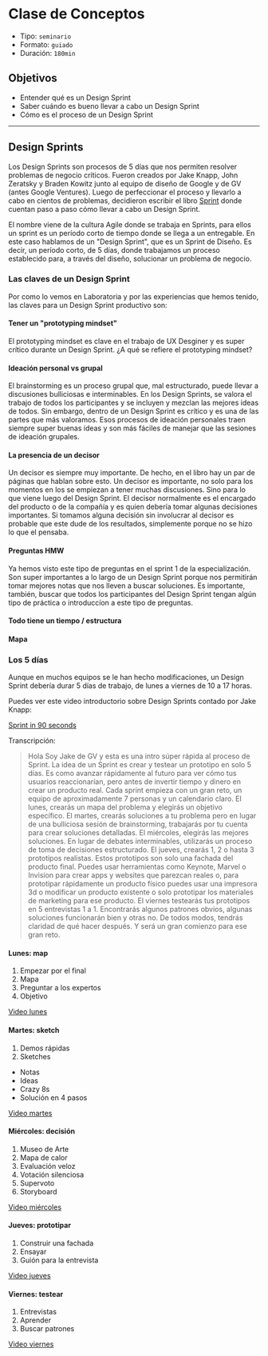 # Clase de Conceptos

- Tipo: `seminario`
- Formato: `guiado`
- Duración: `180min`

## Objetivos

- Entender qué es un Design Sprint
- Saber cuándo es bueno llevar a cabo un Design Sprint
- Cómo es el proceso de un Design Sprint

***

## Design Sprints

Los Design Sprints son procesos de 5 días que nos permiten resolver problemas de
negocio críticos. Fueron creados por Jake Knapp, John Zeratsky y Braden Kowitz
junto al equipo de diseño de Google y de GV (antes Google Ventures). Luego de
perfeccionar el proceso y llevarlo a cabo en cientos de problemas, decidieron
escribir el libro [Sprint](https://www.thesprintbook.com/) donde cuentan paso a
paso cómo llevar a cabo un Design Sprint.

El nombre viene de la cultura Agile donde se trabaja en Sprints, para ellos
un sprint es un período corto de tiempo donde se llega a un entregable. En este
caso hablamos de un "Design Sprint", que es un Sprint de Diseño. Es decir, un
período corto, de 5 días, donde trabajamos un proceso establecido para, a
través del diseño, solucionar un problema de negocio.

### Las claves de un Design Sprint

Por como lo vemos en Laboratoria y por las experiencias que hemos tenido, las
claves para un Design Sprint productivo son:

#### Tener un "prototyping mindset"

El prototyping mindset es clave en el trabajo de UX Desginer y es super crítico
durante un Design Sprint. ¿A qué se refiere el prototyping mindset?

#### Ideación personal vs grupal

El brainstorming es un proceso grupal que, mal estructurado, puede llevar a
discusiones bulliciosas e interminables. En los Design Sprints, se valora el
trabajo de todos los participantes y se incluyen y mezclan las mejores ideas de
todos. Sin embargo, dentro de un Design Sprint es crítico y es una de las partes
que más valoramos. Esos procesos de ideación personales traen siempre super
buenas ideas y son más fáciles de manejar que las sesiones de ideación grupales.

#### La presencia de un decisor

Un decisor es siempre muy importante. De hecho, en el libro hay un par de
páginas que hablan sobre esto. Un decisor es importante, no solo para los
momentos en los se empiezan a tener muchas discusiones. Sino para lo que viene
luego del Design Sprint. El decisor normalmente es el encargado del producto o
de la compañía y es quien debería tomar algunas decisiones importantes. Si
tomamos alguna decisión sin involucrar al decisor es probable que este dude de
los resultados, simplemente porque no se hizo lo que el pensaba.

#### Preguntas HMW

Ya hemos visto este tipo de preguntas en el sprint 1 de la especialización. Son
super importantes a lo largo de un Design Sprint porque nos permitirán tomar
mejores notas que nos lleven a buscar soluciones. Es importante, también, buscar
que todos los participantes del Design Sprint tengan algún tipo de práctica o
introduccíon a este tipo de preguntas.

#### Todo tiene un tiempo / estructura

#### Mapa

### Los 5 días

Aunque en muchos equipos se le han hecho modificaciones, un Design Sprint
debería durar 5 días de trabajo, de lunes a viernes de 10 a 17 horas.

Puedes ver este video introductorio sobre Design Sprints contado por Jake Knapp:

[Sprint in 90 seconds](https://youtu.be/K2vSQPh6MCE)

Transcripción:

> Hola Soy Jake de GV y esta es una intro súper rápida al proceso de Sprint. La
idea de un Sprint es crear y testear un prototipo en solo 5 días. Es como
avanzar rápidamente al futuro para ver cómo tus usuarios reaccionarían, pero
antes de invertir tiempo y dinero en crear un producto real. Cada sprint empieza
con un gran reto, un equipo de aproximadamente 7 personas y un calendario claro.
El lunes, crearás un mapa del problema y elegirás un objetivo específico. El
martes, crearás soluciones a tu problema pero en lugar de una bulliciosa sesión
de brainstorming, trabajarás por tu cuenta para crear soluciones detalladas. El
miércoles, elegirás las mejores soluciones. En lugar de debates interminables,
utilizarás un proceso de toma de decisiones estructurado. El jueves, crearás 1,
2 o hasta 3 prototipos realistas. Estos prototipos son solo una fachada del
producto final. Puedes usar herramientas como Keynote, Marvel o Invision para
crear apps y websites que parezcan reales o, para prototipar rápidamente un
producto físico puedes usar una impresora 3d o modificar un producto existente o
solo prototipar los materiales de marketing para ese producto. El viernes
testearás tus prototipos en 5 entrevistas 1 a 1. Encontrarás algunos patrones
obvios, algunas soluciones funcionarán bien y otras no. De todos modos, tendrás
claridad de qué hacer después. Y será un gran comienzo para ese gran reto.

#### Lunes: map

1. Empezar por el final
1. Mapa
1. Preguntar a los expertos
1. Objetivo

[Video lunes](https://www.youtube.com/watch?v=7zOBMxRYJ7I)

#### Martes: sketch

1. Demos rápidas
1. Sketches
 - Notas
 - Ideas
 - Crazy 8s
 - Solución en 4 pasos

[Video martes](https://www.youtube.com/watch?v=_ITJ5lAXQhg )

#### Miércoles: decisión

1. Museo de Arte
1. Mapa de calor
1. Evaluación veloz
1. Votación silenciosa
1. Supervoto
1. Storyboard

[Video miércoles](https://www.youtube.com/watch?v=7BKBFOOKbNo )

#### Jueves: prototipar

1. Construir una fachada
1. Ensayar
1. Guión para la entrevista

[Video jueves](https://www.youtube.com/watch?v=IGcwFV76t7o )

#### Viernes: testear

1. Entrevistas
1. Aprender
1. Buscar patrones

[Video viernes](https://youtu.be/jQmBuKN10VY )